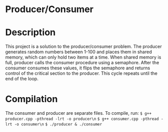 # Producer/Consumer
# Description
This project is a solution to the producer/consumer problem. The producer generates random numbers between 1-100 and places them in shared memory, which can only hold two items at a time. When shared memory is full, producer calls the consumer procedure using a semaphore. After the consumer consumes these values, it flips the semaphore and returns control of the critical section to the producer. This cycle repeats until the end of the loop.
# Compilation
The consumer and producer are separate files. To compile, run:
`$ g++ producer.cpp -pthread -lrt -o producer\n`
`$ g++ consumer.cpp -pthread -lrt -o consumer\n`
`$ ./producer & ./consumer`
